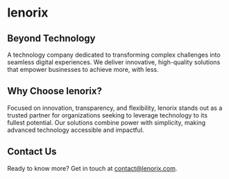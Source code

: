 # lenorix

## Beyond Technology

A technology company dedicated to transforming complex challenges into seamless digital experiences. We deliver innovative, high-quality solutions that empower businesses to achieve more, with less.

## Why Choose lenorix?

Focused on innovation, transparency, and flexibility, lenorix stands out as a trusted partner for organizations seeking to leverage technology to its fullest potential. Our solutions combine power with simplicity, making advanced technology accessible and impactful.

## Contact Us

Ready to know more? Get in touch at [contact@lenorix.com](mailto:contact@lenorix.com).
